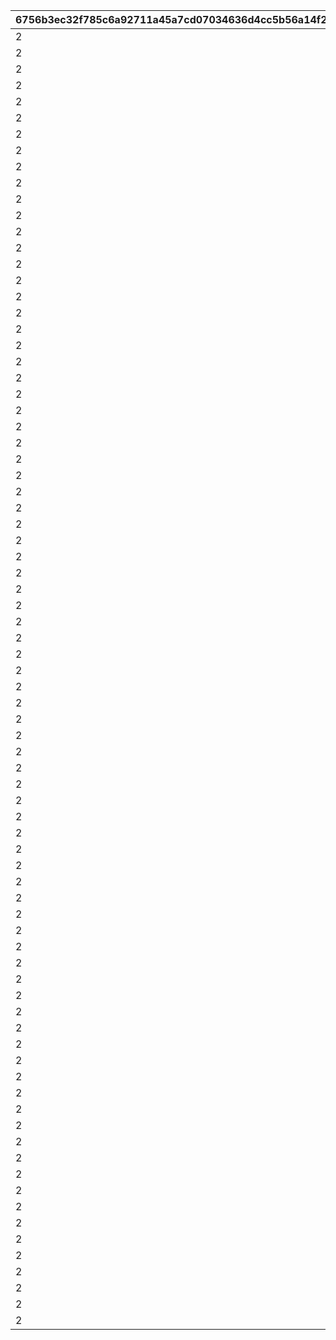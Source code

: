 |6756b3ec32f785c6a92711a45a7cd07034636d4cc5b56a14f22f82a372eb7b1a|f2a95c3042b86b3a0e5bf0602759c189a60e2cdd3d361c96bbc8de2d1c6d6c67|ad49cea9c063a6aa455e973d3d8557b47ef6622e62822356dba03958e16ca3ed|73e2057682dd0fb85253c88900164f85f4d32229f93721309705a4a29ca41239|0ab30c47d9a64dc0b58ba562417157882a5dd6aebaef510c35faf0b94e7394a0|1db68e801bb8ffae5dc2cdbef80a1d806f8b52b922b6da66427cc849264b2e5a|f9c0139df54a0919d196fa25ae9e0c8398121585bb127794f91e1a92b317d6e6|71c8113a8837de5f1a7e073f2d9ad197f35500936aae521a9571ff0d2d2bb297|1956c44d8f85c54fe77bfb9435a1e77a8642429580c9e6837ee9bae4819736af|d75c61c75b6bbce435e077e875e21dfb2435b170bd406c7f2f83c15bcaacaffa|65ee3fadb79ea67c53aacbac543f28015962ddc9298c5c022457ce0dd7ce7c0d|
| --- | --- | --- | --- | --- | --- | --- | --- | --- | --- | --- |
|2|31|25021|8|285001001|8|10|25015|1|2|91002|
|2|31|25021|8|285001002|8|10|25015|2|2|91002|
|2|32|25021|8|285001003|8|10|25015|3|2|91002|
|2|32|25021|8|285001004|8|10|25015|4|2|91002|
|2|33|25021|8|285001005|8|10|25015|5|2|91002|
|2|33|25021|8|285001006|9|10|25015|6|2|91002|
|2|34|25021|8|285001007|9|10|25015|7|2|91002|
|2|35|25021|8|285001008|9|10|25015|8|2|91002|
|2|35|25021|8|285001009|9|10|25015|9|2|91002|
|2|37|25021|8|285001010|10|30|25015|10|2|91002|
|2|41|25021|8|285001011|10|10|25015|11|2|91002|
|2|43|25021|8|285001012|11|10|25015|12|2|91002|
|2|46|25021|8|285001013|11|10|25015|13|2|91002|
|2|48|25021|8|285001014|12|10|25015|14|2|91002|
|2|50|25021|8|285001015|12|10|25015|15|2|91002|
|2|53|25021|8|285001016|13|10|25015|16|2|91002|
|2|55|25021|8|285001017|14|10|25015|17|2|91002|
|2|58|25021|8|285001018|14|10|25015|18|2|91002|
|2|60|25021|8|285001019|15|10|25015|19|2|91002|
|2|62|25021|8|285001020|15|30|25015|20|2|91002|
|2|68|25021|8|285001021|16|10|25015|21|2|91002|
|2|70|25021|8|285001022|16|10|25015|22|2|91002|
|2|72|25021|8|285001023|16|10|25015|23|2|91002|
|2|75|25021|8|285001024|17|10|25015|24|2|91002|
|2|77|25021|8|285001025|18|10|25015|25|2|91002|
|2|79|25021|8|285001026|18|10|25015|26|2|91002|
|2|82|25021|8|285001027|19|10|25015|27|2|91002|
|2|84|25021|8|285001028|19|10|25015|28|2|91002|
|2|86|25021|8|285001029|19|10|25015|29|2|91002|
|2|89|25021|8|285001030|20|30|25015|30|2|91002|
|2|94|25021|8|285001031|20|10|25015|31|2|91002|
|2|96|25021|8|285001032|21|10|25015|32|2|91002|
|2|99|25021|8|285001033|21|10|25015|33|2|91002|
|2|101|25021|8|285001034|22|10|25015|34|2|91002|
|2|103|25021|8|285001035|22|10|25015|35|2|91002|
|2|106|25021|8|285001036|23|10|25015|36|2|91002|
|2|108|25021|8|285001037|23|10|25015|37|2|91002|
|2|111|25021|8|285001038|24|10|25015|38|2|91002|
|2|113|25021|8|285001039|25|10|25015|39|2|91002|
|2|115|25021|8|285001040|25|30|25015|40|2|91002|
|2|121|25021|8|285001041|26|10|25015|41|2|91002|
|2|123|25021|8|285001042|27|10|25015|42|2|91002|
|2|125|25021|8|285001043|28|10|25015|43|2|91002|
|2|128|25021|8|285001044|28|10|25015|44|2|91002|
|2|130|25021|8|285001045|29|10|25015|45|2|91002|
|2|132|25021|8|285001046|30|10|25015|46|2|91002|
|2|135|25021|8|285001047|30|10|25015|47|2|91002|
|2|137|25021|8|285001048|31|10|25015|48|2|91002|
|2|139|25021|8|285001049|31|10|25015|49|2|91002|
|2|142|25021|8|285001050|31|30|25015|50|2|91002|
|2|144|25021|8|285001051|32|10|25015|51|2|91002|
|2|146|25021|8|285001052|32|10|25015|52|2|91002|
|2|149|25021|8|285001053|32|10|25015|53|2|91002|
|2|152|25021|8|285001054|33|10|25015|54|2|91002|
|2|155|25021|8|285001055|33|10|25015|55|2|91002|
|2|157|25021|8|285001056|33|10|25015|56|2|91002|
|2|160|25021|8|285001057|34|10|25015|57|2|91002|
|2|163|25021|8|285001058|34|10|25015|58|2|91002|
|2|166|25021|8|285001059|34|10|25015|59|2|91002|
|2|169|25021|8|285001060|35|30|25015|60|2|91002|
|2|171|25021|8|285001061|35|10|25015|61|2|91002|
|2|174|25021|8|285001062|35|10|25015|62|2|91002|
|2|177|25021|8|285001063|36|10|25015|63|2|91002|
|2|180|25021|8|285001064|36|10|25015|64|2|91002|
|2|182|25021|8|285001065|36|10|25015|65|2|91002|
|2|185|25021|8|285001066|37|10|25015|66|2|91002|
|2|187|25021|8|285001067|37|10|25015|67|2|91002|
|2|190|25021|8|285001068|37|10|25015|68|2|91002|
|2|193|25021|8|285001069|38|10|25015|69|2|91002|
|2|196|25021|8|285001070|38|30|25015|70|2|91002|
|2|200|25021|8|285001071|39|10|25015|71|2|91002|
|2|204|25021|8|285001072|39|10|25015|72|2|91002|
|2|208|25021|8|285001073|40|10|25015|73|2|91002|
|2|212|25021|8|285001074|40|10|25015|74|2|91002|
|2|216|25021|8|285001075|41|10|25015|75|2|91002|
|2|220|25021|8|285001076|41|10|25015|76|2|91002|
|2|224|25021|8|285001077|42|10|25015|77|2|91002|
|2|228|25021|8|285001078|42|10|25015|78|2|91002|
|2|232|25021|8|285001079|43|10|25015|79|2|91002|
|2|236|25021|8|285001080|43|30|25015|80|2|91002|